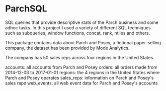 # ParchSQL

SQL queries that provide descriptive stats of the Parch business and some adhoc tasks. In this project I used a variety of different SQL techniques such as subqueries, window functions, concat, rank, ntiles and others.

This package contains data about Parch and Posey, a fictional paper-selling company, the dataset has been provided by Mode Analytics. 

The company has 50 sales reps across four regions in the United States.

accounts: all accounts from Parch and Posey
orders: all orders made from 2014-12-03 to 2017-01-01
regions: the 4 regions in the United States where Parch and Posey operates
sales_reps: information on Parch and Posey's sales reps
web_events: all web event data for Parch and Posey's accounts
